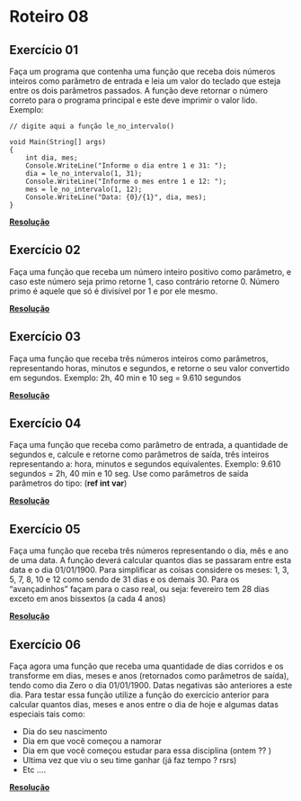 # Roteiro 08

## Exercício 01

Faça um programa que contenha uma função que receba dois números inteiros como parâmetro de entrada e leia um valor do teclado que esteja entre os dois parâmetros passados. A função deve retornar o número correto para o programa principal e este deve imprimir o valor lido.
Exemplo:
```
// digite aqui a função le_no_intervalo()

void Main(String[] args)
{
    int dia, mes;
    Console.WriteLine("Informe o dia entre 1 e 31: ");
    dia = le_no_intervalo(1, 31);
    Console.WriteLine("Informe o mes entre 1 e 12: ");
    mes = le_no_intervalo(1, 12);
    Console.WriteLine("Data: {0}/{1}", dia, mes);
}
```
**<a href="./exercicio01/Program.cs">Resolução</a>**

## Exercício 02

Faça uma função que receba um número inteiro positivo como parâmetro, e caso este número seja primo retorne 1, caso contrário retorne 0. Número primo é aquele que só é divisível por 1 e por ele mesmo.

**<a href="./exercicio02/Program.cs">Resolução</a>**

## Exercício 03

Faça uma função que receba três números inteiros como parâmetros, representando horas, minutos e segundos, e retorne o seu valor convertido em segundos.
Exemplo: 2h, 40 min e 10 seg = 9.610 segundos

**<a href="./exercicio03/Program.cs">Resolução</a>**

## Exercício 04

Faça uma função que receba como parâmetro de entrada, a quantidade de segundos e, calcule e retorne como parâmetros de saída, três inteiros representando a: hora, minutos e segundos equivalentes.
Exemplo: 9.610 segundos = 2h, 40 min e 10 seg.
Use como parâmetros de saída parâmetros do tipo: (**ref int var**)

**<a href="./exercicio04/Program.cs">Resolução</a>**

## Exercício 05

Faça uma função que receba três números representando o dia, mês e ano de uma data. A função deverá calcular quantos dias se passaram entre esta data e o dia 01/01/1900. Para simplificar as coisas considere os meses: 1, 3, 5, 7, 8, 10 e 12 como sendo de 31 dias e os demais 30. Para os “avançadinhos” façam para o caso real, ou seja: fevereiro tem 28 dias exceto em anos bissextos (a cada 4 anos)

**<a href="./exercicio05/Program.cs">Resolução</a>**

## Exercício 06

Faça agora uma função que receba uma quantidade de dias corridos e os transforme em dias, meses e anos (retornados como parâmetros de saída), tendo como dia Zero o dia 01/01/1900. Datas negativas são anteriores a este dia.
Para testar essa função utilize a função do exercício anterior para calcular quantos dias, meses e anos entre o dia de hoje e algumas datas especiais tais como:

- Dia do seu nascimento
- Dia em que você começou a namorar
- Dia em que você começou estudar para essa disciplina (ontem ?? )
- Ultima vez que viu o seu time ganhar (já faz tempo ? rsrs)
- Etc ....

**<a href="./exercicio06/Program.cs">Resolução</a>**